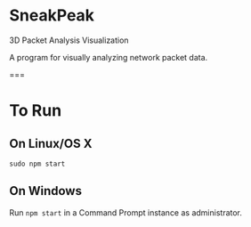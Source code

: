 SneakPeak
========
3D Packet Analysis Visualization

A program for visually analyzing network packet data.

===

# To Run
## On Linux/OS X
`sudo npm start`

## On Windows
Run `npm start` in a Command Prompt instance as administrator.
